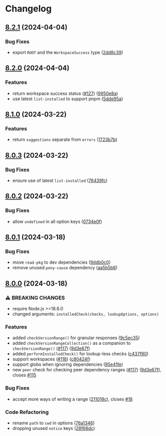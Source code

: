 # Changelog

## [8.2.1](https://github.com/voxpelli/node-installed-check-core/compare/v8.2.0...v8.2.1) (2024-04-04)


### Bug Fixes

* export `ROOT` and the `WorkspaceSuccess` type ([2dd8c39](https://github.com/voxpelli/node-installed-check-core/commit/2dd8c39b76efbe394a4160f6816500e98a33085f))

## [8.2.0](https://github.com/voxpelli/node-installed-check-core/compare/v8.1.0...v8.2.0) (2024-04-04)


### Features

* return workspace success status ([#127](https://github.com/voxpelli/node-installed-check-core/issues/127)) ([9950e8a](https://github.com/voxpelli/node-installed-check-core/commit/9950e8ab1ac6a06e5b938aaf1095fa802f496e35))
* use latest `list-installed` to support pnpm ([5dde95a](https://github.com/voxpelli/node-installed-check-core/commit/5dde95ab976fb5aa2204ca810c46330f74d72c4b))

## [8.1.0](https://github.com/voxpelli/node-installed-check-core/compare/v8.0.3...v8.1.0) (2024-03-22)


### Features

* return `suggestions` separate from `errors` ([1723b7b](https://github.com/voxpelli/node-installed-check-core/commit/1723b7be1d165a1bc9865454ddac45115392ccf9))

## [8.0.3](https://github.com/voxpelli/node-installed-check-core/compare/v8.0.2...v8.0.3) (2024-03-22)


### Bug Fixes

* ensure use of latest `list-installed` ([76439fc](https://github.com/voxpelli/node-installed-check-core/commit/76439fcf6cc953a1a30a3b0d3efa8a6e94b8b38a))

## [8.0.2](https://github.com/voxpelli/node-installed-check-core/compare/v8.0.1...v8.0.2) (2024-03-22)


### Bug Fixes

* allow `undefined` in all option keys ([0734e0f](https://github.com/voxpelli/node-installed-check-core/commit/0734e0ff6b792abea029dea5309b77194c6c86f5))

## [8.0.1](https://github.com/voxpelli/node-installed-check-core/compare/v8.0.0...v8.0.1) (2024-03-18)


### Bug Fixes

* move `read-pkg` to dev dependencies ([9ddb0c0](https://github.com/voxpelli/node-installed-check-core/commit/9ddb0c079af022622f06408135b0c38afad95ed3))
* remove unused `pony-cause` dependency ([aa5b5b6](https://github.com/voxpelli/node-installed-check-core/commit/aa5b5b6005f115b359b056e060f6a8a1dbd9988a))

## [8.0.0](https://github.com/voxpelli/node-installed-check-core/compare/v7.1.4...v8.0.0) (2024-03-18)


### ⚠ BREAKING CHANGES

* require Node.js >=18.6.0
* changed arguments: `installedCheck(checks, lookupOptions, options)`

### Features

* added `checkVersionRange()` for granular responses ([9c5ec35](https://github.com/voxpelli/node-installed-check-core/commit/9c5ec357d520d17e6c5c81c50ee0fa2a74bb7e9d))
* added `checkVersionRangeCollection()` as a companion to `checkVersionRange()` ([#117](https://github.com/voxpelli/node-installed-check-core/issues/117)) ([9d3e67f](https://github.com/voxpelli/node-installed-check-core/commit/9d3e67f4c758e7c9751ec8b046e22408da54c802))
* added `performInstalledCheck()` for lookup-less checks ([c437f90](https://github.com/voxpelli/node-installed-check-core/commit/c437f9035329ca9531bbe3c7c243cc985fa17235))
* support workspaces ([#118](https://github.com/voxpelli/node-installed-check-core/issues/118)) ([c80424f](https://github.com/voxpelli/node-installed-check-core/commit/c80424ffd81efd515382c10705f0848154c44005))
* support globs when ignoring dependencies ([95e41fe](https://github.com/voxpelli/node-installed-check-core/commit/95e41fe3fbba3cb1d160d6e3af706e88c91a26cf))
* new `peer` check for checking peer dependency ranges ([#117](https://github.com/voxpelli/node-installed-check-core/issues/117)) ([9d3e67f](https://github.com/voxpelli/node-installed-check-core/commit/9d3e67f4c758e7c9751ec8b046e22408da54c802)), closes [#115](https://github.com/voxpelli/node-installed-check-core/issues/115)


### Bug Fixes

* accept more ways of writing a range ([211018c](https://github.com/voxpelli/node-installed-check-core/commit/211018c72be0e6b982cfa98a6167bb6c58768b94)), closes [#18](https://github.com/voxpelli/node-installed-check-core/issues/18)


### Code Refactoring

* rename `path` to `cwd` in options ([76a1346](https://github.com/voxpelli/node-installed-check-core/commit/76a13469e4a32de8679d3cbe4948cb9075c64d7e))
* dropping unused `notice` keys ([28f68dc](https://github.com/voxpelli/node-installed-check-core/commit/28f68dc6b6b9dd54db5cecc644d4151cfc9db944))
